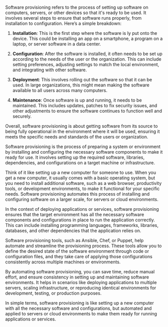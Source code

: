 Software provisioning refers to the process of setting up software on computers, servers, or other devices so that it's ready to be used. It involves several steps to ensure that software runs properly, from installation to configuration. Here’s a simple breakdown:

1. **Installation**: This is the first step where the software is ly put onto the device. This could be installing an app on a smartphone, a program on a laptop, or server software in a data center.

2. **Configuration**: After the software is installed, it often needs to be set up according to the needs of the user or the organization. This can include setting preferences, adjusting settings to match the local environment, and integrating with other software.

3. **Deployment**: This involves rolling out the software so that it can be used. In large organizations, this might mean making the software available to all users across many computers.

4. **Maintenance**: Once software is up and running, it needs to be maintained. This includes updates, patches to fix security issues, and other adjustments to ensure the software continues to function well and securely.

Overall, software provisioning is about getting software from its source to being fully operational in the environment where it will be used, ensuring it meets the specific needs and standards of the users or organization.

Software provisioning is the process of preparing a system or environment by installing and configuring the necessary software components to make it ready for use. It involves setting up the required software, libraries, dependencies, and configurations on a target machine or infrastructure.

Think of it like setting up a new computer for someone to use. When you get a new computer, it usually comes with a basic operating system, but you need to install additional software, such as a web browser, productivity tools, or development environments, to make it functional for your specific needs. Software provisioning automates this process of installing and configuring software on a larger scale,  for servers or cloud environments.

In the context of deploying applications or services, software provisioning ensures that the target environment has all the necessary software components and configurations in place to run the application correctly. This can include installing programming languages, frameworks, libraries, databases, and other dependencies that the application relies on.

Software provisioning tools, such as Ansible, Chef, or Puppet, help automate and streamline the provisioning process. These tools allow you to define the desired state of the software environment through code or configuration files, and they take care of applying those configurations consistently across multiple machines or environments.

By automating software provisioning, you can save time, reduce manual effort, and ensure consistency in setting up and maintaining software environments. It helps in scenarios like deploying applications to multiple servers, scaling infrastructure, or reproducing identical environments for development, testing, or production purposes.

In simple terms, software provisioning is like setting up a new computer with all the necessary software and configurations, but automated and applied to servers or cloud environments to make them ready for running applications or services.
